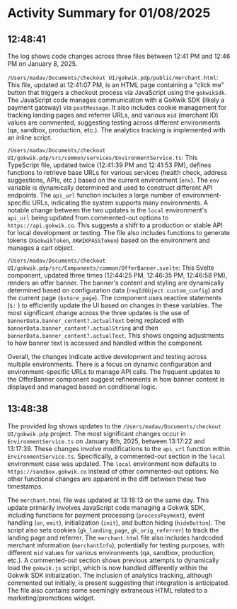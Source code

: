 # Activity Summary for 01/08/2025

## 12:48:41
The log shows code changes across three files between 12:41 PM and 12:46 PM on January 8, 2025.

`/Users/madav/Documents/checkout UI/gokwik.pdp/public/merchant.html`: This file, updated at 12:41:07 PM, is an HTML page containing a "click me" button that triggers a checkout process via JavaScript using the `gokwikSdk`.  The JavaScript code manages communication with a GoKwik SDK (likely a payment gateway) via `postMessage`.  It also includes cookie management for tracking landing pages and referrer URLs,  and various `mid` (merchant ID) values are commented, suggesting testing across different environments (qa, sandbox, production, etc.).  The analytics tracking is implemented with an inline script.

`/Users/madav/Documents/checkout UI/gokwik.pdp/src/common/services/EnvironmentService.ts`: This TypeScript file, updated twice (12:41:39 PM and 12:41:53 PM), defines functions to retrieve base URLs for various services (health check, address suggestions, APIs, etc.) based on the current environment (`env`). The `env` variable is dynamically determined and used to construct different API endpoints. The  `api_url` function includes a large number of environment-specific URLs, indicating the system supports many environments.  A notable change between the two updates is the `local` environment's `api_url` being updated from commented-out options to `https://api.gokwik.co`.  This suggests a shift to a production or stable API for local development or testing.  The file also includes functions to generate tokens (`XGokwikToken`, `XKWIKPASSToken`) based on the environment and manages a cart object.

`/Users/madav/Documents/checkout UI/gokwik.pdp/src/Components/common/OfferBanner.svelte`: This Svelte component, updated three times (12:44:25 PM, 12:46:35 PM, 12:46:58 PM), renders an offer banner.  The banner's content and styling are dynamically determined based on configuration data (`reqIdObject.custom_config`) and the current page (`$store_page`).  The component uses reactive statements (`$:` ) to efficiently update the UI based on changes in these variables.  The most significant change across the three updates is the use of `bannerData.banner_content?.actualText` being replaced with `bannerData.banner_content?.actualString` and then `bannerData.banner_content?.actualText`.  This shows ongoing adjustments to how banner text is accessed and handled within the component.


Overall, the changes indicate active development and testing across multiple environments.  There is a focus on dynamic configuration and environment-specific URLs to manage API calls.  The frequent updates to the OfferBanner component suggest refinements in how banner content is displayed and managed based on conditional logic.


## 13:48:38
The provided log shows updates to the `/Users/madav/Documents/checkout UI/gokwik.pdp` project.  The most significant changes occur in `EnvironmentService.ts` on January 8th, 2025, between 13:17:22 and 13:17:39.  These changes involve modifications to the `api_url` function within `EnvironmentService.ts`. Specifically, a commented-out section in the `local` environment case was updated.  The `local` environment now defaults to `https://sandbox.gokwik.co` instead of other commented-out options.  No other functional changes are apparent in the diff between these two timestamps.


The `merchant.html` file was updated at 13:18:13 on the same day. This update primarily involves JavaScript code managing a Gokwik SDK,  including functions for payment processing (`processPayment`), event handling (`on`, `emit`), initialization (`init`), and button hiding (`hideButton`).  The script also sets cookies (`gk_landing_page`, `gk_orig_referrer`) to track the landing page and referrer. The `merchant.html` file also includes hardcoded merchant information (`merchantInfo`),  potentially for testing purposes,  with different `mid` values for various environments (qa, sandbox, production, etc.).  A commented-out section shows previous attempts to dynamically load the `gokwik.js` script, which is now handled differently within the Gokwik SDK initialization. The inclusion of analytics tracking, although commented out initially, is present suggesting that integration is anticipated.  The file also contains some seemingly extraneous HTML related to a marketing/promotions widget.
